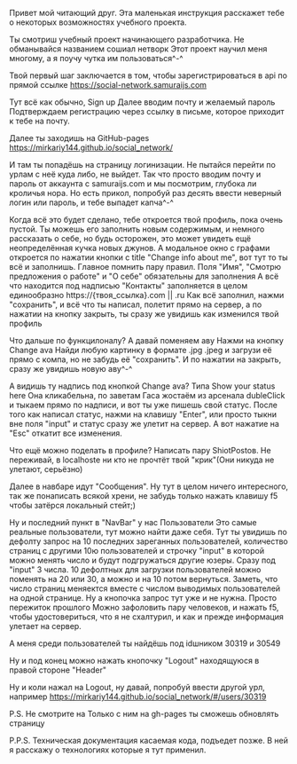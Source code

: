 Привет мой читающий друг. Эта маленькая инструкция расскажет тебе о некоторых возможностях учебного проекта.

Ты смотриш учебный проект начинающего разработчика.
Не обманывайся названием сошиал нетворк
Этот проект научил меня многому, а я поучу чутка им пользоваться^-^

Твой первый шаг заключается в том, чтобы зарегистрироваться в api по прямой ссылке
https://social-network.samuraijs.com

Тут всё как обычно, Sign up
Далее вводим почту и желаемый пароль
Подтверждаем регистрацию через ссылку в письме, которое приходит к тебе на почту.

Далее ты заходишь на GitHub-pages
https://mirkariy144.github.io/social_network/

И там ты попадёшь на страницу логинизации. Не пытайся перейти по урлам с неё куда либо, не выйдет. Так что просто вводим почту и пароль от аккаунта с samuraijs.com и мы посмотрим, глубока ли кроличья нора. Но есть прикол, попробуй раз десять ввести неверный логин или пароль, и тебе выпадет капча^-^

Когда всё это будет сделано, тебе откроется твой профиль, пока очень пустой.
Ты можешь его заполнить новым содержимым, и немного рассказать о себе, но будь осторожен, это может увидеть ещё неопределённая кучка новых джунов. А модальное окно с графами откроется по нажатии кнопки с title "Change info about me", вот тут то ты всё и заполнишь. Главное помнить пару правил.
Поля "Имя", "Смотрю предложения о работе" и "О себе" обязательны для заполнения
А всё что находится под надписью "Контакты" заполняется в целом единообразно
https://{твоя_ссылка}.com || .ru
Как всё заполнил, нажми "сохранить", и всё что ты написал, полетит прямо на сервер, а по нажатии на кнопку закрыть, ты сразу же увидишь как изменился твой профиль

Что дальше по функцилоналу? А давай поменяем аву
Нажми на кнопку Change ava
Найди любую картинку в формате .jpg .jpeg и загрузи её прямо с компа, но не забудь её "сохранить". И по нажатии на закрыть, сразу же увидишь новую аву^-^

А видишь ту надпись под кнопкой Change ava? Типа Show your status here
Она кликабельна, по заветам Гаса жостаём из арсенала dubleClick и тыкаем прямо по надписи, и вот ты уже пишешь свой статус.
После того как написал статус, нажми на клавишу "Enter", или просто тыкни вне поля "input" и статус сразу же улетит на сервер. А вот нажатие на "Esc" откатит все изменения.

Что ещё можно поделать в профиле? Написать пару ShiotPostов. Не переживай, в localhostе ни кто не прочтёт твой "крик"(Они никуда не улетают, серьёзно)

Далее в навбаре идут "Сообщения".
Ну тут в целом ничего интересного, так же понаписать всякой хрени, не забудь только нажать клавишу f5 чтобы затёрся локальный стейт;)

Ну и последний пункт в "NavBar" у нас Пользователи
Это самые реальные пользователи, тут можно найти даже себя.
Тут ты увидишь по дефолту запрос на 10 последних зареганных пользователей, количество страниц с другими 10ю пользователей и строчку "input" в которой можно менять число и будут подгружаться другие юзеры. Сразу под "input" 3 числа. 10 дефолтных для загрузки пользователей можно поменять на 20 или 30, а можно и на 10 потом вернуться. Заметь, что число страниц меняектся вместе с числом выводимых пользователей на одной странице.
Ну а кнопочка запрос тут уже и не нужна. Просто пережиток прошлого
Можно зафоловить пару человеков, и нажать f5, чтобы удостовериться, что я не схалтурил, и как и прежде информация улетает на сервер.

А меня среди пользователей ты найдёшь под idшником 30319 и 30549

Ну и под конец можно нажать кнопочку "Logout" находящуюся в правой стороне "Header"

Ну и коли нажал на Logout, ну давай, попробуй ввести другой урл, например
https://mirkariy144.github.io/social_network/#/users/30319

P.S. Не смотрите на <HashRoter> Только с ним на gh-pages ты сможешь обновлять страницу

P.P.S. Техническая документация касаемая кода, подъедет позже. В ней я расскажу о технологиях которые я тут применил.

